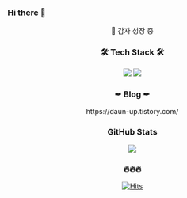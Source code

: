 ### Hi there 👋

<!--
**daun-up/daun-up** is a ✨ _special_ ✨ repository because its `README.md` (this file) appears on your GitHub profile.

Here are some ideas to get you started:

- 🔭 I’m currently working on ...
- 🌱 I’m currently learning ...
- 👯 I’m looking to collaborate on ...
- 🤔 I’m looking for help with ...
- 💬 Ask me about ...
- 📫 How to reach me: ...
- 😄 Pronouns: ...
- ⚡ Fun fact: ...
-->
<p align="center">
🚀 감자 성장 중
</p>



<h3 align="center">🛠 Tech Stack 🛠</h3>
<p align="center">
  <img src="https://img.shields.io/badge/javascript-%23323330.svg?style=for-the-badge&logo=javascript&logoColor=%23F7DF1E"/>
  <img src="https://img.shields.io/badge/python-3670A0?style=for-the-badge&logo=python&logoColor=ffdd54"/>
</p>

<h3 align="center">✒ Blog ✒</h3>
<p align="center">
	https://daun-up.tistory.com/
</p>

<h3 align="center">GitHub Stats</h3>
<p align="center"> 
 <img src="https://github-readme-stats.vercel.app/api?username=daun-up&theme=swift&show_icons=true"/></a>
</p>



<h3 align="center">🔥🔥🔥</h3>

<div align=center>
  
[![Hits](https://hits.seeyoufarm.com/api/count/incr/badge.svg?url=https%3A%2F%2Fgithub.com%2Fdaun-up&count_bg=%23A1C485&title_bg=%23555555&icon=&icon_color=%23E7E7E7&title=hits&edge_flat=false)](https://hits.seeyoufarm.com)
  
</div>
